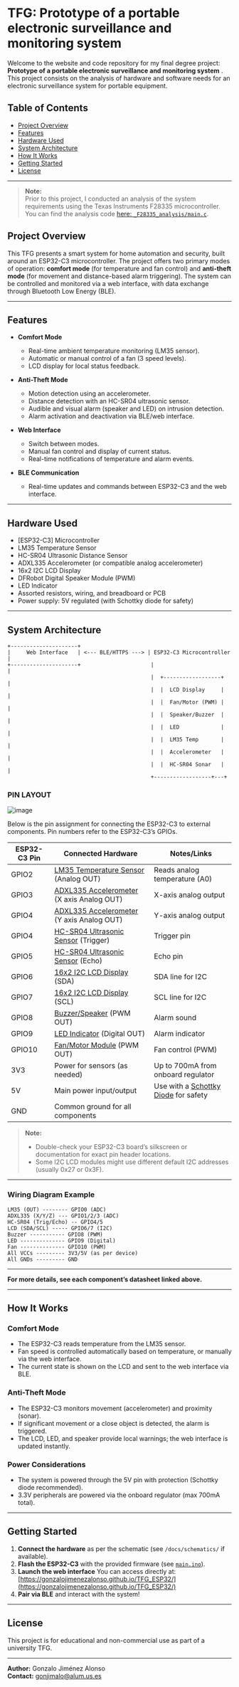 # TFG: Prototype of a portable electronic surveillance and monitoring system

Welcome to the website and code repository for my final degree project: **Prototype of a portable electronic surveillance and monitoring system** . This project consists on the analysis of hardware and software needs for an electronic surveillance system for portable equipment.

## Table of Contents

- [Project Overview](#project-overview)
- [Features](#features)
- [Hardware Used](#hardware-used)
- [System Architecture](#system-architecture)
- [How It Works](#how-it-works)
- [Getting Started](#getting-started)
- [License](#license)

---
> **Note:**  
> Prior to this project, I conducted an analysis of the system requirements using the Texas Instruments F28335 microcontroller.  
> You can find the analysis code [here: `_F28335_analysis/main.c`](https://github.com/GonzaloJimenezAlonso/TFG_ESP32/blob/main/main.c).

## Project Overview

This TFG presents a smart system for home automation and security, built around an ESP32-C3 microcontroller. The project offers two primary modes of operation: **comfort mode** (for temperature and fan control) and **anti-theft mode** (for movement and distance-based alarm triggering). The system can be controlled and monitored via a web interface, with data exchange through Bluetooth Low Energy (BLE).

---

## Features

- **Comfort Mode**
  - Real-time ambient temperature monitoring (LM35 sensor).
  - Automatic or manual control of a fan (3 speed levels).
  - LCD display for local status feedback.

- **Anti-Theft Mode**
  - Motion detection using an accelerometer.
  - Distance detection with an HC-SR04 ultrasonic sensor.
  - Audible and visual alarm (speaker and LED) on intrusion detection.
  - Alarm activation and deactivation via BLE/web interface.

- **Web Interface**
  - Switch between modes.
  - Manual fan control and display of current status.
  - Real-time notifications of temperature and alarm events.

- **BLE Communication**
  - Real-time updates and commands between ESP32-C3 and the web interface.

---

## Hardware Used

- [ESP32-C3] Microcontroller
- LM35 Temperature Sensor
- HC-SR04 Ultrasonic Distance Sensor
- ADXL335 Accelerometer (or compatible analog accelerometer)
- 16x2 I2C LCD Display
- DFRobot Digital Speaker Module (PWM)
- LED Indicator
- Assorted resistors, wiring, and breadboard or PCB
- Power supply: 5V regulated (with Schottky diode for safety)

---

## System Architecture

```
+---------------------+
|     Web Interface   | <--- BLE/HTTPS ---> | ESP32-C3 Microcontroller |
+---------------------+                      |                         |
                                             |  +------------------+   |
                                             |  |  LCD Display     |   |
                                             |  |  Fan/Motor (PWM) |   |
                                             |  |  Speaker/Buzzer  |   |
                                             |  |  LED             |   |
                                             |  |  LM35 Temp       |   |
                                             |  |  Accelerometer   |   |
                                             |  |  HC-SR04 Sonar   |   |
                                             +------------------+---+
```
### PIN LAYOUT
![image](https://github.com/user-attachments/assets/a4d01df6-7396-41a5-aa3c-14b76e6b2393)

Below is the pin assignment for connecting the ESP32-C3 to external components. Pin numbers refer to the ESP32-C3’s GPIOs.

| ESP32-C3 Pin | Connected Hardware                                                                       | Notes/Links                                                                                          |
|--------------|-----------------------------------------------------------------------------------------|------------------------------------------------------------------------------------------------------|
| GPIO2        | [LM35 Temperature Sensor](https://wiki.dfrobot.com/DFRobot_LM35_Linear_Temperature_Sensor__SKU_DFR0023_) (Analog OUT)                 | Reads analog temperature (A0)                                                                        |
| GPIO3        | [ADXL335 Accelerometer](https://wiki.dfrobot.com/Triple_Axis_Accelerometer_MMA7361_SKU_DFR0143) (X axis Analog OUT) | X-axis analog output                                                                                |
| GPIO4        | [ADXL335 Accelerometer](https://wiki.dfrobot.com/Triple_Axis_Accelerometer_MMA7361_SKU_DFR0143) (Y axis Analog OUT) | Y-axis analog output                                                                                |                                                                             |
| GPIO4        | [HC-SR04 Ultrasonic Sensor](https://cdn.sparkfun.com/datasheets/Sensors/Proximity/HCSR04.pdf) (Trigger)   | Trigger pin                                                                                         |
| GPIO5        | [HC-SR04 Ultrasonic Sensor](https://cdn.sparkfun.com/datasheets/Sensors/Proximity/HCSR04.pdf) (Echo)      | Echo pin                                                                                            |
| GPIO6        | [16x2 I2C LCD Display](https://learn.adafruit.com/i2c-spi-lcd-backpack/overview) (SDA)                | SDA line for I2C                                                                                   |
| GPIO7        | [16x2 I2C LCD Display](https://learn.adafruit.com/i2c-spi-lcd-backpack/overview) (SCL)                | SCL line for I2C                                                                                   |
| GPIO8        | [Buzzer/Speaker](https://www.electronicwings.com/nodemcu/buzzer-interfacing-with-nodemcu) (PWM OUT)    | Alarm sound                                                                                         |
| GPIO9        | [LED Indicator](https://www.sparkfun.com/products/9590) (Digital OUT)                                   | Alarm indicator                                                                                     |
| GPIO10       | [Fan/Motor Module](https://components101.com/motors/5v-dc-fan) (PWM OUT)                                | Fan control (PWM)                                                                                   |
| 3V3          | Power for sensors (as needed)                                                                            | Up to 700mA from onboard regulator                                                                  |
| 5V           | Main power input/output                                                                                  | Use with a [Schottky Diode](https://www.vishay.com/docs/88540/ss14.pdf) for safety                  |
| GND          | Common ground for all components                                                                        |                                                                                                     |

> **Note:**  
> - Double-check your ESP32-C3 board’s silkscreen or documentation for exact pin header locations.
> - Some I2C LCD modules might use different default I2C addresses (usually 0x27 or 0x3F).

---

### **Wiring Diagram Example**

```
LM35 (OUT) -------- GPIO0 (ADC)
ADXL335 (X/Y/Z) --- GPIO1/2/3 (ADC)
HC-SR04 (Trig/Echo) -- GPIO4/5
LCD (SDA/SCL) ----- GPIO6/7 (I2C)
Buzzer ----------- GPIO8 (PWM)
LED -------------- GPIO9 (Digital)
Fan -------------- GPIO10 (PWM)
All VCCs --------- 3V3/5V (as per device)
All GNDs --------- GND
```

---

**For more details, see each component’s datasheet linked above.**

---

## How It Works

### Comfort Mode
- The ESP32-C3 reads temperature from the LM35 sensor.
- Fan speed is controlled automatically based on temperature, or manually via the web interface.
- The current state is shown on the LCD and sent to the web interface via BLE.

### Anti-Theft Mode
- The ESP32-C3 monitors movement (accelerometer) and proximity (sonar).
- If significant movement or a close object is detected, the alarm is triggered.
- The LCD, LED, and speaker provide local warnings; the web interface is updated instantly.

### Power Considerations
- The system is powered through the 5V pin with protection (Schottky diode recommended).
- 3.3V peripherals are powered via the onboard regulator (max 700mA total).

---

## Getting Started

1. **Connect the hardware** as per the schematic (see `/docs/schematics/` if available).
2. **Flash the ESP32-C3** with the provided firmware (see [`main.ino`](https://github.com/GonzaloJimenezAlonso/TFG_ESP32/blob/main/main.ino)).
3. **Launch the web interface**  You can access directly at: [https://gonzalojimenezalonso.github.io/TFG_ESP32/](https://gonzalojimenezalonso.github.io/TFG_ESP32/)
4. **Pair via BLE** and interact with the system!

---

## License

This project is for educational and non-commercial use as part of a university TFG.

---

**Author:** Gonzalo Jiménez Alonso  
**Contact:** [gonjimalo@alum.us.es](mailto:gonjimalo@alum.us.es)
